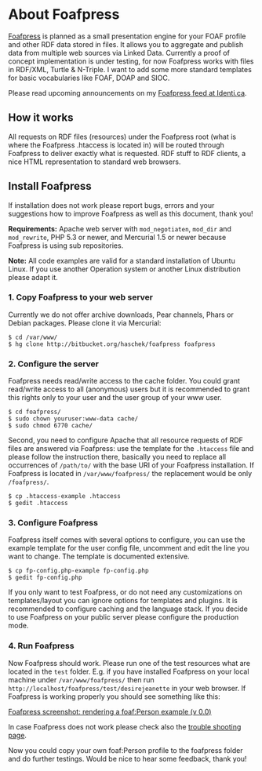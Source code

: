 About Foafpress
================================================================================

[Foafpress][1] is planned as a small presentation engine for your FOAF profile
and other RDF data stored in files. It allows you to aggregate and publish data
from multiple web sources via Linked Data. Currently a proof of concept
implementation is under testing, for now Foafpress works with files in RDF/XML,
Turtle & N-Triple. I want to add some more standard templates for basic
vocabularies like FOAF, DOAP and SIOC.

Please read upcoming announcements on my [Foafpress feed at Identi.ca][2].

[1]: http://foafpress.org/
[2]: http://identi.ca/haschek/tag/foafpress


How it works
--------------------------------------------------------------------------------

All requests on RDF files (resources) under the Foafpress root (what is where
the Foafpress .htaccess is located in) will be routed through Foafpress to
deliver exactly what is requested. RDF stuff to RDF clients, a nice HTML
representation to standard web browsers.


Install Foafpress
--------------------------------------------------------------------------------

If installation does not work please report bugs, errors and your suggestions
how to improve Foafpress as well as this document, thank you!

**Requirements:**
Apache web server with `mod_negotiaten`, `mod_dir` and `mod_rewrite`, PHP 5.3 or
newer, and Mercurial 1.5 or newer because Foafpress is using sub repositories.

**Note:**
All code examples are valid for a standard installation of Ubuntu Linux. If you
use another Operation system or another Linux distribution please adapt it.

### 1. Copy Foafpress to your web server

Currently we do not offer archive downloads, Pear channels, Phars or Debian
packages. Please clone it via Mercurial:

    $ cd /var/www/
    $ hg clone http://bitbucket.org/haschek/foafpress foafpress

### 2. Configure the server

Foafpress needs read/write access to the cache folder. You could grant
read/write access to all (anonymous) users but it is recommended to grant this
rights only to your user and the user group of your www user.

    $ cd foafpress/
    $ sudo chown youruser:www-data cache/
    $ sudo chmod 6770 cache/

Second, you need to configure Apache that all resource requests of RDF files are
answered via Foafpress: use the template for the `.htaccess` file and please
follow the instruction there, basically you need to replace all occurrences of
`/path/to/` with the base URI of your Foafpress installation. If Foafpress is
located in `/var/www/foafpress/` the replacement would be only `/foafpress/`.

    $ cp .htaccess-example .htaccess
    $ gedit .htaccess

### 3. Configure Foafpress

Foafpress itself comes with several options to configure, you can use the
example template for the user config file, uncomment and edit the line you want
to change. The template is documented extensive.

    $ cp fp-config.php-example fp-config.php
    $ gedit fp-config.php

If you only want to test Foafpress, or do not need any customizations on
templates/layout you can ignore options for templates and plugins. It is
recommended to configure caching and the language stack. If you decide to use
Foafpress on your public server please configure the production mode.

### 4. Run Foafpress

Now Foafpress should work. Please run one of the test resources what are located
in the `test` folder. E.g. if you have installed Foafpress on your local machine
under `/var/www/foafpress/` then run `http://localhost/foafpress/test/desirejeanette`
in your web browser. If Foafpress is working properly you should see something
like this:

[Foafpress screenshot: rendering a foaf:Person example (v 0.0)][3]

In case Foafpress does not work please check also the [trouble shooting page][4].

Now you could copy your own foaf:Person profile to the foafpress folder and do
further testings. Would be nice to hear some feedback, thank you!

[3]: http://www.flickr.com/photos/haschek/5596988319/
[4]: http://bitbucket.org/haschek/foafpress/wiki/TroubleShooting
